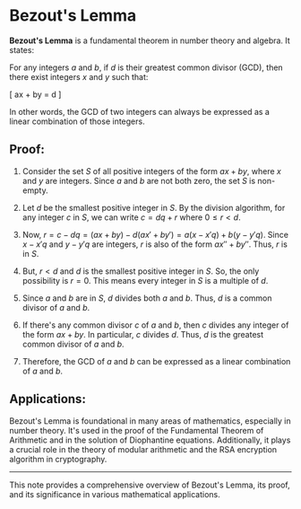 # Bezout's Lemma

**Bezout's Lemma** is a fundamental theorem in number theory and algebra. It states:

For any integers $a$ and $b$, if $d$ is their greatest common divisor (GCD), then there exist integers $x$ and $y$ such that:

\[ ax + by = d \]

In other words, the GCD of two integers can always be expressed as a linear combination of those integers.

## Proof:

1. Consider the set $S$ of all positive integers of the form $ax + by$, where $x$ and $y$ are integers. Since $a$ and $b$ are not both zero, the set $S$ is non-empty.

2. Let $d$ be the smallest positive integer in $S$. By the division algorithm, for any integer $c$ in $S$, we can write $c = dq + r$ where $0 \leq r < d$.

3. Now, $r = c - dq = (ax + by) - d(ax' + by') = a(x - x'q) + b(y - y'q)$. Since $x - x'q$ and $y - y'q$ are integers, $r$ is also of the form $ax'' + by''$. Thus, $r$ is in $S$.

4. But, $r < d$ and $d$ is the smallest positive integer in $S$. So, the only possibility is $r = 0$. This means every integer in $S$ is a multiple of $d$.

5. Since $a$ and $b$ are in $S$, $d$ divides both $a$ and $b$. Thus, $d$ is a common divisor of $a$ and $b$.

6. If there's any common divisor $c$ of $a$ and $b$, then $c$ divides any integer of the form $ax + by$. In particular, $c$ divides $d$. Thus, $d$ is the greatest common divisor of $a$ and $b$.

7. Therefore, the GCD of $a$ and $b$ can be expressed as a linear combination of $a$ and $b$.

## Applications:

Bezout's Lemma is foundational in many areas of mathematics, especially in number theory. It's used in the proof of the Fundamental Theorem of Arithmetic and in the solution of Diophantine equations. Additionally, it plays a crucial role in the theory of modular arithmetic and the RSA encryption algorithm in cryptography.

---

This note provides a comprehensive overview of Bezout's Lemma, its proof, and its significance in various mathematical applications.